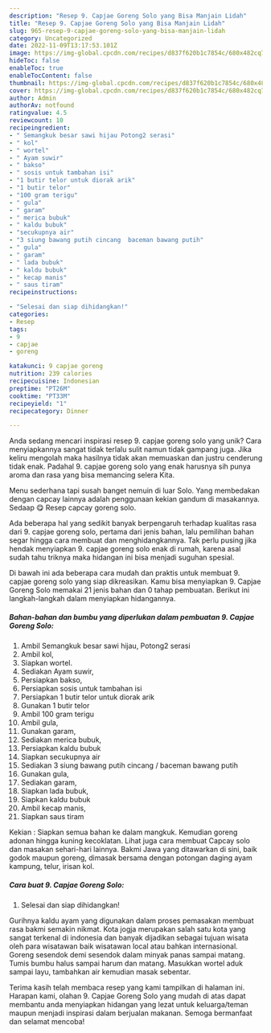 ```yaml
---
description: "Resep 9. Capjae Goreng Solo yang Bisa Manjain Lidah"
title: "Resep 9. Capjae Goreng Solo yang Bisa Manjain Lidah"
slug: 965-resep-9-capjae-goreng-solo-yang-bisa-manjain-lidah
category: Uncategorized
date: 2022-11-09T13:17:53.101Z
image: https://img-global.cpcdn.com/recipes/d837f620b1c7854c/680x482cq70/9-capjae-goreng-solo-foto-resep-utama.jpg
hideToc: false
enableToc: true
enableTocContent: false
thumbnail: https://img-global.cpcdn.com/recipes/d837f620b1c7854c/680x482cq70/9-capjae-goreng-solo-foto-resep-utama.jpg
cover: https://img-global.cpcdn.com/recipes/d837f620b1c7854c/680x482cq70/9-capjae-goreng-solo-foto-resep-utama.jpg
author: Admin
authorAv: notfound
ratingvalue: 4.5
reviewcount: 10
recipeingredient:
- " Semangkuk besar sawi hijau Potong2 serasi"
- " kol"
- " wortel"
- " Ayam suwir"
- " bakso"
- " sosis untuk tambahan isi"
- "1 butir telor untuk diorak arik"
- "1 butir telor"
- "100 gram terigu"
- " gula"
- " garam"
- " merica bubuk"
- " kaldu bubuk"
- "secukupnya air"
- "3 siung bawang putih cincang  baceman bawang putih"
- " gula"
- " garam"
- " lada bubuk"
- " kaldu bubuk"
- " kecap manis"
- " saus tiram"
recipeinstructions:

- "Selesai dan siap dihidangkan!"
categories:
- Resep
tags:
- 9
- capjae
- goreng

katakunci: 9 capjae goreng 
nutrition: 239 calories
recipecuisine: Indonesian
preptime: "PT26M"
cooktime: "PT33M"
recipeyield: "1"
recipecategory: Dinner

---
```





Anda sedang mencari inspirasi resep 9. capjae goreng solo yang unik? Cara menyiapkannya sangat tidak terlalu sulit namun tidak gampang juga. Jika keliru mengolah maka hasilnya tidak akan memuaskan dan justru cenderung tidak enak. Padahal 9. capjae goreng solo yang enak harusnya sih punya aroma dan rasa yang bisa memancing selera Kita.





Menu sederhana tapi susah banget nemuin di luar Solo. Yang membedakan dengan capcay lainnya adalah penggunaan kekian gandum di masakannya. Sedaap 😋 Resep capcay goreng solo.

Ada beberapa hal yang sedikit banyak berpengaruh terhadap kualitas rasa dari 9. capjae goreng solo, pertama dari jenis bahan, lalu pemilihan bahan segar hingga cara membuat dan menghidangkannya. Tak perlu pusing jika hendak menyiapkan 9. capjae goreng solo enak di rumah, karena asal sudah tahu triknya maka hidangan ini bisa menjadi suguhan spesial.






Di bawah ini ada beberapa cara mudah dan praktis untuk membuat 9. capjae goreng solo yang siap dikreasikan. Kamu bisa menyiapkan 9. Capjae Goreng Solo memakai 21 jenis bahan dan 0 tahap pembuatan. Berikut ini langkah-langkah dalam menyiapkan hidangannya.

<!--inarticleads1-->

##### Bahan-bahan dan bumbu yang diperlukan dalam pembuatan 9. Capjae Goreng Solo:

1. Ambil  Semangkuk besar sawi hijau, Potong2 serasi
1. Ambil  kol,
1. Siapkan  wortel.
1. Sediakan  Ayam suwir,
1. Persiapkan  bakso,
1. Persiapkan  sosis untuk tambahan isi
1. Persiapkan 1 butir telor untuk diorak arik
1. Gunakan 1 butir telor
1. Ambil 100 gram terigu
1. Ambil  gula,
1. Gunakan  garam,
1. Sediakan  merica bubuk,
1. Persiapkan  kaldu bubuk
1. Siapkan secukupnya air
1. Sediakan 3 siung bawang putih cincang / baceman bawang putih
1. Gunakan  gula,
1. Sediakan  garam,
1. Siapkan  lada bubuk,
1. Siapkan  kaldu bubuk
1. Ambil  kecap manis,
1. Siapkan  saus tiram


Kekian : Siapkan semua bahan ke dalam mangkuk. Kemudian goreng adonan hingga kuning kecoklatan. Lihat juga cara membuat Capcay solo dan masakan sehari-hari lainnya. Bakmi Jawa yang ditawarkan di sini, baik godok maupun goreng, dimasak bersama dengan potongan daging ayam kampung, telur, irisan kol. 

<!--inarticleads2-->

##### Cara buat 9. Capjae Goreng Solo:


1. Selesai dan siap dihidangkan!

Gurihnya kaldu ayam yang digunakan dalam proses pemasakan membuat rasa bakmi semakin nikmat. Kota jogja merupakan salah satu kota yang sangat terkenal di indonesia dan banyak dijadikan sebagai tujuan wisata oleh para wisatawan baik wisatawan local atau bahkan internasional. Goreng sesendok demi sesendok dalam minyak panas sampai matang. Tumis bumbu halus sampai harum dan matang. Masukkan wortel aduk sampai layu, tambahkan air kemudian masak sebentar. 

Terima kasih telah membaca resep yang kami tampilkan di halaman ini. Harapan kami, olahan 9. Capjae Goreng Solo yang mudah di atas dapat membantu anda menyiapkan hidangan yang lezat untuk keluarga/teman maupun menjadi inspirasi dalam berjualan makanan. Semoga bermanfaat dan selamat mencoba!
